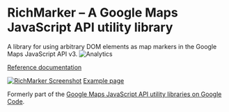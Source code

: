 RichMarker – A Google Maps JavaScript API utility library
==============

A library for using arbitrary DOM elements as map markers in the Google Maps JavaScript API v3.
![Analytics](https://ga-beacon.appspot.com/UA-12846745-20/js-rich-marker/readme?pixel)

[Reference documentation](https://googlemaps.github.io/js-rich-marker/reference.html)

[![RichMarker Screenshot](https://googlemaps.github.io/js-rich-marker/screenshot.jpg)](https://googlemaps.github.io/js-rich-marker/examples/richmarker.html)
[Example page](https://googlemaps.github.io/js-rich-marker/examples/richmarker.html)

Formerly part of the [Google Maps JavaScript API utility libraries on Google Code](https://code.google.com/p/google-maps-utility-library-v3/).